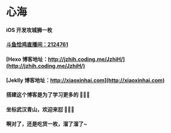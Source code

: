 # 心海

#### iOS 开发攻城狮一枚

#### [斗鱼恰鸡直播间：2124761](https://www.douyu.com/2124761)

#### [Hexo 博客地址：http://jzhih.coding.me/JzhiH/](http://jzhih.coding.me/JzhiH/)

#### [Jeklly 博客地址：http://xiaoxinhai.com](http://xiaoxinhai.com)

#### 搭建这个博客是为了学习更多的 🧀🧀🧀

#### 坐标武汉青山，欢迎来怼 👻👻👻

#### 啊对了，还是吃货一枚，溜了溜了~

